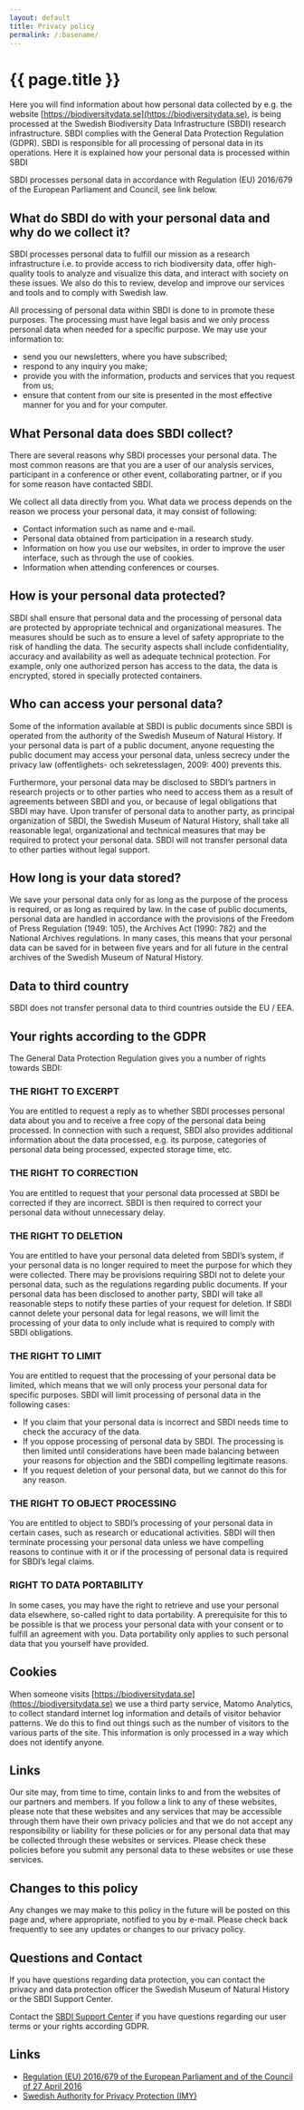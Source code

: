 ```yaml
---
layout: default
title: Privacy policy
permalink: /:basename/
---
```

# {{ page.title }}

Here you will find information about how personal data collected by e.g. the website [https://biodiversitydata.se](https://biodiversitydata.se), is being processed at the Swedish Biodiversity Data Infrastructure (SBDI) research infrastructure. SBDI complies with the General Data Protection Regulation (GDPR). SBDI is responsible for all processing of personal data in its operations. Here it is explained how your personal data is processed within SBDI

SBDI processes personal data in accordance with Regulation (EU) 2016/679 of the European Parliament and Council, see link below.

## What do SBDI do with your personal data and why do we collect it?
SBDI processes personal data to fulfill our mission as a research infrastructure i.e. to provide access to rich biodiversity data, offer high-quality tools to analyze and visualize this data, and interact with society on these issues. We also do this to review, develop and improve our services and tools and to comply with Swedish law.

All processing of personal data within SBDI is done to in promote these purposes. The processing must have legal basis and we only process personal data when needed for a specific purpose. We may use your information to:
- send you our newsletters, where you have subscribed;
- respond to any inquiry you make;
- provide you with the information, products and services that you request from us;
- ensure that content from our site is presented in the most effective manner for you and for your computer.

## What Personal data does SBDI collect?
There are several reasons why SBDI processes your personal data. The most common reasons are that you are a user of our analysis services, participant in a conference or other event, collaborating partner, or if you for some reason have contacted SBDI.

We collect all data directly from you. What data we process depends on the reason we process your personal data, it may consist of following:
- Contact information such as name and e-mail.
- Personal data obtained from participation in a research study.
- Information on how you use our websites, in order to improve the user interface, such as through the use of cookies.
- Information when attending conferences or courses.

## How is your personal data protected?
SBDI shall ensure that personal data and the processing of personal data are protected by appropriate technical and organizational measures. The measures should be such as to ensure a level of safety appropriate to the risk of handling the data. The security aspects shall include confidentiality, accuracy and availability as well as adequate technical protection. For example, only one authorized person has access to the data, the data is encrypted, stored in specially protected containers.

## Who can access your personal data?
Some of the information available at SBDI is public documents since SBDI is operated from the authority of the Swedish Museum of Natural History. If your personal data is part of a public document, anyone requesting the public document may access your personal data, unless secrecy under the privacy law (offentlighets- och sekretesslagen, 2009: 400) prevents this.

Furthermore, your personal data may be disclosed to SBDI’s partners in research projects or to other parties who need to access them as a result of agreements between SBDI and you, or because of legal obligations that SBDI may have.
Upon transfer of personal data to another party, as principal organization of SBDI, the Swedish Museum of Natural History, shall take all reasonable legal, organizational and technical measures that may be required to protect your personal data.
SBDI will not transfer personal data to other parties without legal support.

## How long is your data stored?
We save your personal data only for as long as the purpose of the process is required, or as long as required by law.
In the case of public documents, personal data are handled in accordance with the provisions of the Freedom of Press Regulation (1949: 105), the Archives Act (1990: 782) and the National Archives regulations. In many cases, this means that your personal data can be saved for in between five years and for all future in the central archives of the Swedish Museum of Natural History.

## Data to third country
SBDI does not transfer personal data to third countries outside the EU / EEA.

## Your rights according to the GDPR
The General Data Protection Regulation gives you a number of rights towards SBDI:

### THE RIGHT TO EXCERPT
You are entitled to request a reply as to whether SBDI processes personal data about you and to receive a free copy of the personal data being processed. In connection with such a request, SBDI also provides additional information about the data processed, e.g. its purpose, categories of personal data being processed, expected storage time, etc.

### THE RIGHT TO CORRECTION
You are entitled to request that your personal data processed at SBDI be corrected if they are incorrect. SBDI is then required to correct your personal data without unnecessary delay.

### THE RIGHT TO DELETION
You are entitled to have your personal data deleted from SBDI’s system, if your personal data is no longer required to meet the purpose for which they were collected.
There may be provisions requiring SBDI not to delete your personal data, such as the regulations regarding public documents. If your personal data has been disclosed to another party, SBDI will take all reasonable steps to notify these parties of your request for deletion.
If SBDI cannot delete your personal data for legal reasons, we will limit the processing of your data to only include what is required to comply with SBDI obligations.

### THE RIGHT TO LIMIT
You are entitled to request that the processing of your personal data be limited, which means that we will only process your personal data for specific purposes. SBDI will limit processing of personal data in the following cases:
- If you claim that your personal data is incorrect and SBDI needs time to check the accuracy of the data.
- If you oppose processing of personal data by SBDI. The processing is then limited until considerations have been made balancing between your reasons for objection and the SBDI compelling legitimate reasons.
- If you request deletion of your personal data, but we cannot do this for any reason.

### THE RIGHT TO OBJECT PROCESSING
You are entitled to object to SBDI’s processing of your personal data in certain cases, such as research or educational activities. SBDI will then terminate processing your personal data unless we have compelling reasons to continue with it or if the processing of personal data is required for SBDI’s legal claims.

### RIGHT TO DATA PORTABILITY
In some cases, you may have the right to retrieve and use your personal data elsewhere, so-called right to data portability. A prerequisite for this to be possible is that we process your personal data with your consent or to fulfill an agreement with you. Data portability only applies to such personal data that you yourself have provided.

## Cookies
When someone visits [https://biodiversitydata.se](https://biodiversitydata.se) we use a third party service, Matomo Analytics, to collect standard internet log information and details of visitor behavior patterns. We do this to find out things such as the number of visitors to the various parts of the site. This information is only processed in a way which does not identify anyone.

## Links
Our site may, from time to time, contain links to and from the websites of our partners and members. If you follow a link to any of these websites, please note that these websites and any services that may be accessible through them have their own privacy policies and that we do not accept any responsibility or liability for these policies or for any personal data that may be collected through these websites or services. Please check these policies before you submit any personal data to these websites or use these services.

## Changes to this policy
Any changes we may make to this policy in the future will be posted on this page and, where appropriate, notified to you by e-mail. Please check back frequently to see any updates or changes to our privacy policy.

## Questions and Contact
If you have questions regarding data protection, you can contact the privacy and data protection officer the Swedish Museum of Natural History or the SBDI Support Center.

Contact the [SBDI Support Center](https://docs.biodiversitydata.se/support/) if you have questions regarding our user terms or your rights according GDPR.

## Links
- [Regulation (EU) 2016/679 of the European Parliament and of the Council of 27 April 2016](http://eur-lex.europa.eu/legal-content/EN/TXT/?uri=celex%3A32016R0679)
- [Swedish Authority for Privacy Protection (IMY)](https://www.imy.se/)
